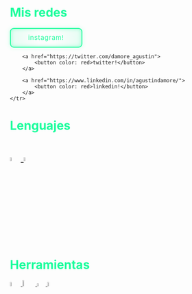 <h1>
    Mis redes
</h1>
<tabla>
    <tr>
        <a href="https://www.instagram.com/agus_damore/">
            <button color: red>instagram!</button>
        </a>

        <a href="https://twitter.com/damore_agustin">
            <button color: red>twitter!</button>
        </a>

        <a href="https://www.linkedin.com/in/agustindamore/">
            <button color: red>linkedin!</button>
        </a>
    </tr>
</tabla>

<h1>
    Lenguajes
<h1>
<tabla>
    <tr>
        <td ancho="100%">
            <a href="https://github.com/AgustinDAmore">
                <img src="https://upload.wikimedia.org/wikipedia/commons/thumb/c/c3/Python-logo-notext.svg/768px-Python-logo-notext.svg.png" width="5%">
            </a>
        </td>
        <td ancho="100%">
            <a href="https://github.com/AgustinDAmore">
                <img src="https://upload.wikimedia.org/wikipedia/commons/1/18/ISO_C%2B%2B_Logo.svg" width="5%">
            </a>
        </td>
    </tr>
</tabla>

<h1>
    Herramientas
</h1>
<tabla>
    <tr>
        <td ancho="100%">
            <a href="https://github.com/AgustinDAmore">
                <img src="https://upload.wikimedia.org/wikipedia/commons/thumb/3/35/Tux.svg/1200px-Tux.svg.png" width="5%">
            </a>
        </td>
        <td ancho="100%">
            <a href="https://github.com/AgustinDAmore">
                <img src="https://upload.wikimedia.org/wikipedia/commons/thumb/8/87/Arduino_Logo.svg/1280px-Arduino_Logo.svg.png" width="6%">
            </a>
        </td>
        <td ancho="100%">
            <a href="https://github.com/AgustinDAmore">
                <img src="https://upload.wikimedia.org/wikipedia/commons/5/53/OpenCV_Logo_with_text.png" width="4%">
            </a>
        </td>
        <td ancho="100%">
            <a href="https://github.com/AgustinDAmore">
                <img src="https://git-scm.com/images/logos/downloads/Git-Icon-1788C.png" width="5%">
            </a>
        </td>
    </tr>
</tabla>

<style>
h1 {
    color: #1BFD9C;
    display: block;
    margin: center;
}
button {
 --green: #1BFD9C;
 font-size: 15px;
 padding: 0.7em 2.7em;
 letter-spacing: 0.06em;
 position: relative;
 font-family: inherit;
 border-radius: 0.6em;
 overflow: hidden;
 transition: all 0.3s;
 line-height: 1.4em;
 border: 2px solid var(--green);
 background: linear-gradient(to right, rgba(27, 253, 156, 0.1) 1%, transparent 40%,transparent 60% , rgba(27, 253, 156, 0.1) 100%);
 color: var(--green);
 box-shadow: inset 0 0 10px rgba(27, 253, 156, 0.4), 0 0 9px 3px rgba(27, 253, 156, 0.1);
}

button:hover {
 color: #82ffc9;
 box-shadow: inset 0 0 10px rgba(27, 253, 156, 0.6), 0 0 9px 3px rgba(27, 253, 156, 0.2);
}

button:before {
 content: "";
 position: absolute;
 left: -4em;
 width: 4em;
 height: 100%;
 top: 0;
 transition: transform .4s ease-in-out;
 background: linear-gradient(to right, transparent 1%, rgba(27, 253, 156, 0.1) 40%,rgba(27, 253, 156, 0.1) 60% , transparent 100%);
}

button:hover:before {
 transform: translateX(15em);
}
</style>
